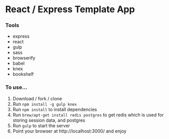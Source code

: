 # React / Express Template App

### Tools

* express
* react
* gulp
* sass
* browserify
* babel
* knex
* bookshelf

### To use...

1. Download / fork / clone
1. Run `npm install -g gulp knex`
1. Run `npm install` to install dependencies
1. Run `brew/apt-get install redis postgres` to get redis which is used for storing session data, and postgres
1. Run `gulp` to start the server
1. Point your browser at http://localhost:3000/ and enjoy
